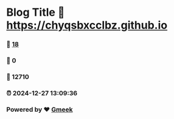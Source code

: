 # Blog Title :link: https://chyqsbxcclbz.github.io 
### :page_facing_up: [18](https://chyqsbxcclbz.github.io/tag.html) 
### :speech_balloon: 0 
### :hibiscus: 12710 
### :alarm_clock: 2024-12-27 13:09:36 
### Powered by :heart: [Gmeek](https://github.com/Meekdai/Gmeek)
